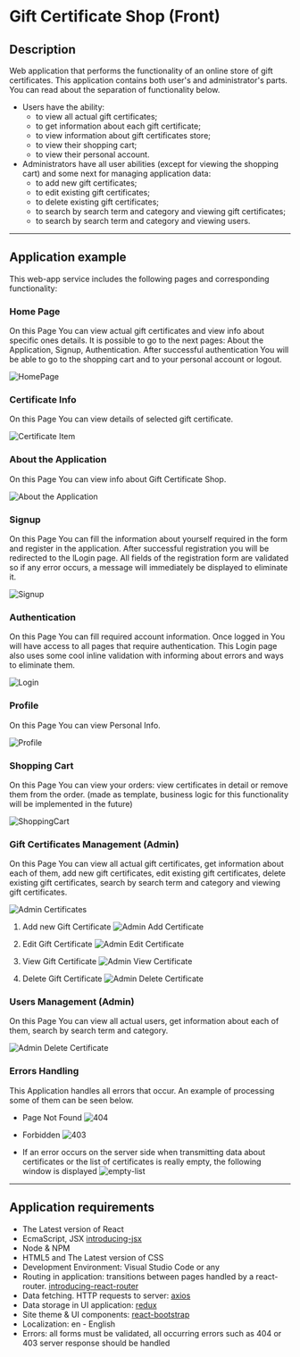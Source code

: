 # Gift Certificate Shop (Front)

## Description

Web application that performs the functionality of an online store of gift certificates. This application contains both
user's and administrator's parts. You can read about the separation of functionality below.

* Users have the ability:
    * to view all actual gift certificates;
    * to get information about each gift certificate;
    * to view information about gift certificates store;
    * to view their shopping cart;
    * to view their personal account.
* Administrators have all user abilities (except for viewing the shopping cart) and some next for managing application
  data:
    * to add new gift certificates;
    * to edit existing gift certificates;
    * to delete existing gift certificates;
    * to search by search term and category and viewing gift certificates;
    * to search by search term and category and viewing users.

***

## Application example

This web-app service includes the following pages and corresponding functionality:

### Home Page

On this Page You can view actual gift certificates and view info about specific ones details. It is possible to go to
the next pages: About the Application, Signup, Authentication. After successful authentication You will be able to go to
the shopping cart and to your personal account or logout.

![HomePage](src/assets/example-images/home-page-example.png)

### Certificate Info

On this Page You can view details of selected gift certificate.

![Certificate Item](src/assets/example-images/certificate-item-example.png)

### About the Application

On this Page You can view info about Gift Certificate Shop.

![About the Application](src/assets/example-images/about-example.png)

### Signup

On this Page You can fill the information about yourself required in the form and register in the application. After
successful registration you will be redirected to the lLogin page. All fields of the registration form are validated so
if any error occurs, a message will immediately be displayed to eliminate it.

![Signup](src/assets/example-images/register-example.png)

### Authentication

On this Page You can fill required account information. Once logged in You will have access to all pages that require
authentication. This Login page also uses some cool inline validation with informing about errors and ways to eliminate
them.

![Login](src/assets/example-images/login-example.png)

### Profile

On this Page You can view Personal Info.

![Profile](src/assets/example-images/profile-example.png)

### Shopping Cart

On this Page You can view your orders: view certificates in detail or remove them from the order. (made as template,
business logic for this functionality will be implemented in the future)

![ShoppingCart](src/assets/example-images/shopping-cart-example.png)

### Gift Certificates Management (Admin)

On this Page You can view all actual gift certificates, get information about each of them, add new gift certificates,
edit existing gift certificates, delete existing gift certificates, search by search term and category and viewing gift
certificates.

![Admin Certificates](src/assets/example-images/admin-certificates-example.png)

1. Add new Gift Certificate
   ![Admin Add Certificate](src/assets/example-images/add-certificate-example.png)

2. Edit Gift Certificate
   ![Admin Edit Certificate](src/assets/example-images/edit-certificate-example.png)

3. View Gift Certificate
   ![Admin View Certificate](src/assets/example-images/view-certificate-example.png)

4. Delete Gift Certificate
   ![Admin Delete Certificate](src/assets/example-images/delete-certificate-example.png)

### Users Management (Admin)

On this Page You can view all actual users, get information about each of them, search by search term and category.

![Admin Delete Certificate](src/assets/example-images/admin-users-example.png)

### Errors Handling

This Application handles all errors that occur. An example of processing some of them can be seen below.

* Page Not Found
  ![404](src/assets/example-images/404-example.png)


* Forbidden
  ![403](src/assets/example-images/403-example.png)

* If an error occurs on the server side when transmitting data about certificates or the list of certificates is really
  empty, the following window is displayed
  ![empty-list](src/assets/example-images/empty-list-example.png)


***

## Application requirements

* The Latest version of React
* EcmaScript, JSX [introducing-jsx](https://reactjs.org/docs/introducing-jsx.html)
* Node & NPM
* HTML5 and The Latest version of CSS
* Development Environment: Visual Studio Code or any
* Routing in application: transitions between pages handled by a
  react-router. [introducing-react-router](https://reacttraining.com/react-router/native/guides/quick-start)
* Data fetching. HTTP requests to server: [axios](https://axios-http.com/docs/intro)
* Data storage in UI application: [redux](https://redux.js.org/)
* Site theme & UI components: [react-bootstrap](https://github.com/react-bootstrap/react-bootstrap)
* Localization: en - English
* Errors: all forms must be validated, all occurring errors such as 404 or 403 server response should be handled
